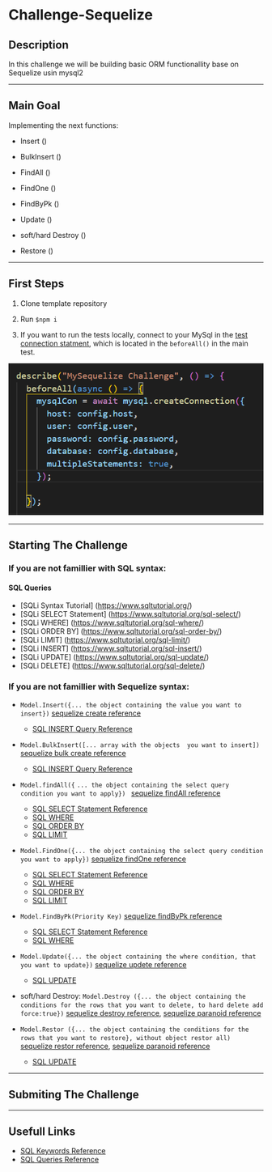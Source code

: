 # Challenge-Sequelize

## Description

In this challenge we will be building basic ORM functionallity base on Sequelize usin mysql2

--- 

## Main Goal

Implementing the next functions: 

* Insert ()

* BulkInsert ()

* FindAll ()

* FindOne ()

* FindByPk ()

* Update ()

* soft/hard Destroy ()

* Restore ()

---
 
## First Steps

1. Clone template repository

2. Run ``` $npm i ```

3. If you want to run the tests locally, connect to your MySql in the [test connection statment](./test.test.js), which is located in the ``` beforeAll() ``` in the main test.

![sql connection](./ReadMePics/SQLconnection.png)

--- 

## Starting The Challenge

### If you are not famillier with SQL syntax:

#### SQL Queries
* [SQLi Syntax Tutorial] (https://www.sqltutorial.org/)
* [SQLi SELECT Statement] (https://www.sqltutorial.org/sql-select/)
* [SQLi WHERE] (https://www.sqltutorial.org/sql-where/)
* [SQLi ORDER BY] (https://www.sqltutorial.org/sql-order-by/)
* [SQLi LIMIT] (https://www.sqltutorial.org/sql-limit/)
* [SQLi INSERT] (https://www.sqltutorial.org/sql-insert/)
* [SQLi UPDATE] (https://www.sqltutorial.org/sql-update/)
* [SQLi DELETE] (https://www.sqltutorial.org/sql-delete/)




### If you are not famillier with Sequelize syntax:

* ``` Model.Insert({... the object containing the value you want to insert}) ``` [sequelize create reference](https://sequelize.org/master/manual/model-querying-basics.html#simple-insert-queries)
  * [SQL INSERT Query Reference](https://www.w3schools.com/sql/sql_insert.asp/)

* ``` Model.BulkInsert([... array with the objects  you want to insert]) ``` [sequelize bulk create reference](https://sequelize.org/master/manual/model-querying-basics.html#creating-in-bulk)
  * [SQL INSERT Query Reference](https://www.w3schools.com/sql/sql_insert.asp/)

* ``` Model.findAll({ ```
     ```... the object containing the select query condition you want to apply}) ``` [sequelize findAll reference](https://sequelize.org/master/manual/model-querying-basics.html#simple-select-queries)
  * [SQL SELECT Statement Reference](https://www.w3schools.com/sql/sql_select.asp)
  * [SQL WHERE](https://www.w3schools.com/sql/sql_where.asp/)
  * [SQL ORDER BY](https://www.w3schools.com/sql/sql_orderby.asp/)
  * [SQL LIMIT](https://www.w3schools.com/sql/sql_top.asp/)


* ``` Model.FindOne({... the object containing the select query condition you want to apply}) ```  [sequelize findOne reference](https://sequelize.org/master/manual/model-querying-finders.html#-code-findone--code-)
  * [SQL SELECT Statement Reference](https://www.w3schools.com/sql/sql_select.asp)
  * [SQL WHERE](https://www.w3schools.com/sql/sql_where.asp/)
  * [SQL ORDER BY](https://www.w3schools.com/sql/sql_orderby.asp/)
  * [SQL LIMIT](https://www.w3schools.com/sql/sql_top.asp/)

* ``` Model.FindByPk(Priority Key) ``` [sequelize findByPk reference](https://sequelize.org/master/manual/model-querying-finders.html#-code-findbypk--code-)
  * [SQL SELECT Statement Reference](https://www.w3schools.com/sql/sql_select.asp)
  * [SQL WHERE](https://www.w3schools.com/sql/sql_where.asp/)


* ``` Model.Update({... the object containing the where condition, that you want to update}) ``` [sequelize updete reference](https://sequelize.org/master/manual/model-querying-basics.html#simple-update-queries)
  * [SQL UPDATE](https://www.w3schools.com/sql/sql_update.asp)


* soft/hard Destroy: ``` Model.Destroy ({... the object containing the conditions for the rows that you want to delete, to hard delete add force:true}) ``` [sequelize destroy reference](https://sequelize.org/master/manual/model-querying-basics.html#simple-delete-queries), [sequelize paranoid reference](https://sequelize.org/master/manual/paranoid.html)

* ``` Model.Restor ({... the object containing the conditions for the rows that you want to restore}, without object restor all) ```  [sequelize restor reference](https://sequelize.org/master/manual/paranoid.html#restoring), [sequelize paranoid reference](https://sequelize.org/master/manual/paranoid.html)
  * [SQL UPDATE](https://www.w3schools.com/sql/sql_update.asp)


---

## Submiting The Challenge

---

## Usefull Links
* [SQL Keywords Reference](https://www.w3schools.com/sql/sql_ref_keywords.asp)
* [SQL Queries Reference](https://www.w3schools.com/sql/sql_quickref.asp)







